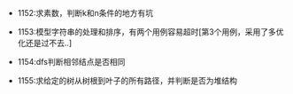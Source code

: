 - 1152:求素数，判断k和n条件的地方有坑

- 1153:模型字符串的处理和排序，有两个用例容易超时[第3个用例，采用了多优化还是过不去..]

- 1154:dfs判断相邻结点是否相同

- 1155:求给定的树从树根到叶子的所有路径，并判断是否为堆结构

